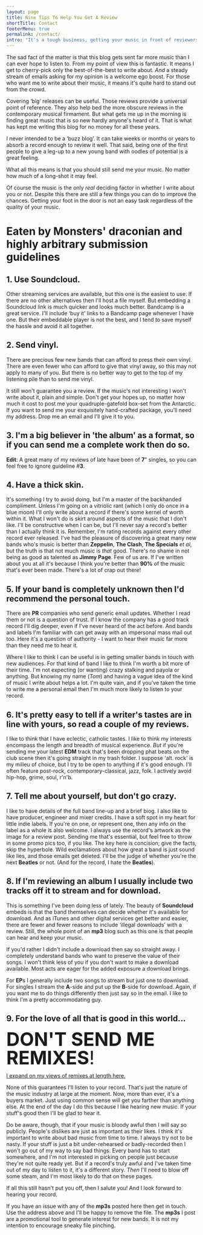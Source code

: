 ```yaml
---
layout: page
title: Nine Tips To Help You Get A Review
shortTitle: Contact
footerMenu: true
permalink: /contact/
intro: "It's a tough business, getting your music in front of reviewers. I know, I've tried it myself and had both good and bad responses and, inevitably, far more cases of no-response-at-all than either of the former."
---
```


The sad fact of the matter is that this blog gets sent far more music than I can ever hope to listen to. From my point of view this is fantastic. It means I get to cherry-pick only the best-of-the-best to write about. *And* a steady stream of emails asking for my opinion is a welcome ego boost. For those who want me to write about their music, it means it's quite hard to stand out from the crowd.

Covering ‘big’ releases can be useful. Those reviews provide a universal point of reference. They also help bed the more obscure reviews in the contemporary musical firmament. But what gets me up in the morning is finding great music that is so new hardly anyone's heard of it. That is what has kept me writing this blog for no money for all these years. 

I never intended to be a ‘buzz blog’. It can take weeks or months or years to absorb a record enough to review it well. That said, being one of the first people to give a leg-up to a new young band with oodles of potential is a great feeling.

What all this means is that you should still send me your music. No matter how much of a long-shot it may feel.

Of course the music is the only *real* deciding factor in whether I write about you or not. Despite this there are still a few things you can do to improve the chances. Getting your foot in the door is not an easy task regardless of the quality of your music.

# Eaten by Monsters' draconian and highly arbitrary submission guidelines

## 1. Use Soundcloud.

Other streaming services are available, but this one is the easiest to use. If there are no other alternatives then I'll host a file myself. But embedding a Soundcloud link is much quicker and looks much better. Bandcamp is a great service. I'll include ‘buy it’ links to a Bandcamp page whenever I have one. But their embeddable player is not the best, and I tend to save myself the hassle and avoid it all together.

## 2. Send vinyl.

There are precious few new bands that can afford to press their own vinyl. There are even fewer who can afford to give that vinyl away, so this may not apply to many of you. But there is no better way to get to the top of my listening pile than to send me vinyl.

It still won't guarantee you a review. If the music's not interesting I won't write about it, plain and simple. Don't get your hopes up, no matter how much it cost to post me your quadruple-gatefold box-set from the Antarctic. If you want to send me your exquisitely hand-crafted package, you'll need my address. Drop me an email and I'll give it to you.


## 3. I'm a big believer in 'the album' as a format, so if you can send me a complete work then do so.

**Edit**: A great many of my reviews of late have been of **7**" singles, so you can feel free to ignore guideline #**3**.


## 4. Have a thick skin.

It's something I try to avoid doing, but I'm a master of the backhanded compliment. Unless I'm going on a vitriolic rant (which I only do once in a blue moon) I'll only write about a record if there's some kernel of worth within it. What I won't do is skirt around aspects of the music that I don't like. I'll be constructive when I can be, but I'll never say a record's better than I actually think it is. Remember, I'm rating records against every other record ever released. I've had the pleasure of discovering a great many new bands who's music is better than **Zeppelin**, **The Clash**, **The Specials** *et al*, but the truth is that not much music is *that* good. There's no shame in not being as good as talented as **Jimmy Page**. Few of us are. If I've written about you at all it's because I think you're better than **90%** of the music that's ever been made. There's a lot of crap out there!

## 5. If your band is completely unknown then I'd recommend the personal touch.

There are **PR** companies who send generic email updates. Whether I read them or not is a question of trust. If I know the company has a good track record I'll dig deeper, even if I've never heard of the act before. And bands and labels I'm familiar with can get away with an impersonal mass mail out too. Here it's a question of authority - I want to hear their music far more than they need me to hear it.

Where I like to think I can be useful is in getting smaller bands in touch with new audiences. For that kind of band I like to think I'm worth a bit more of their time.  I'm not expecting (or wanting) crazy stalking and payola or anything. But knowing my name (*Tom*) and having a vague idea of the kind of music I write about helps a lot.  I'm quite vain, and if you've taken the time to write me a personal email then I'm much more likely to listen to your record.

## 6. It's pretty easy to tell if a writer's tastes are in line with yours, so read a couple of my reviews.

I like to think that I have eclectic, catholic tastes. I like to think my interests encompass the length and breadth of musical experience. *But* if you're sending me your latest **EDM** track that's been dropping phat beats on the club scene then it's going straight in my trash folder.  I suppose 'alt. rock' is my milieu of choice, but I try to be open to anything if it's good enough. I'll often feature post-rock, contemporary-classical, jazz, folk. I actively avoid hip-hop, grime, soul, r'n'b.

## 7.  Tell me about yourself, but don't go crazy.

I like to have details of the full band line-up and a brief biog. I also like to have producer, engineer and mixer credits. I have a soft spot in my heart for little indie labels. If you're on one, or represent one, then any info on the label as a whole is also welcome. I always use the record's artwork as the image for a review post. Sending me that's essential, but feel free to throw in some promo pics too, if you like. The key here is concision; give the facts, skip the hyperbole. Wild exclamations about how great a band is just sound like lies, and those emails get deleted. I'll be the judge of whether you're the next **Beatles** or not. (And for the record, I hate the **Beatles**).

## 8. If I'm reviewing an album I usually include two tracks off it to stream and for download.

This is something I've been doing less of lately. The beauty of **Soundcloud** embeds is that the band themselves can decide whether it's available for download. And as iTunes and other digital services get better and easier, there are fewer and fewer reasons to include ‘illegal downloads’ with a review. Still, the whole point of an **mp3** blog such as this one is that people can hear and keep your music.

If you'd rather I didn't include a download then say so straight away. I completely understand bands who want to preserve the value of their songs. I won't think less of you if you don't want to make a download available. Most acts are eager for the added exposure a download brings. 

For **EP**s I generally include two songs to stream but just one to download. For singles I stream the **A**-side and put up the **B**-side for download. Again, if you want me to do things differently then just say so in the email. I like to think I'm a pretty accommodating guy.

## 9. For the love of all that is good in this world…
<span style="font-size: 3.5em; line-height: 1em;">**DON'T SEND ME REMIXES**!</span>

[I expand on my views of remixes at length here.](/remixes-eurgh/)

None of this guarantees I'll listen to your record. That's just the nature of the music industry at large at the moment. Now, more than ever, it's a buyers market. Just using common sense will get you farther than anything else. At the end of the day I do this because I like hearing new music. If your stuff's good then I'll be glad to hear it.

Do be aware, though, that if your music is bloody awful then I will say so publicly. People's dislikes are just as important as their likes. I think it's important to write about bad music from time to time. I always try not to be nasty. If your stuff is just a bit under-rehearsed or badly-recorded then I won't go out of my way to say bad things. Every band has to start somewhere, and I'm not interested in picking on people just because they're not quite ready yet. But if a record's truly awful and I've taken time out of my day to listen to it, it's a different story. *Then* I'll need to blow off some steam, and I'm most likely to do that on these pages.

If all this still hasn't put you off, then I salute you! And I look forward to hearing your record.

<script type="text/javascript" language="JavaScript">// <![CDATA[
var username = "tom";
var hostname = "eatenbymonsters.com";
var linktext = username + "@" + hostname ;
document.write("<a href='" + "mail" + "to:" + linktext + "'>" + linktext + "</a>");
// ]]></script>

If you have an issue with any of the **mp3s** posted here then get in touch. Use the address above and I'll be happy to remove the file. The **mp3s** I post are a promotional tool to generate interest for new bands. It is not my intention to encourage sneaky file pinching.